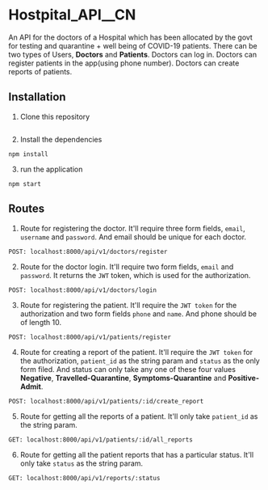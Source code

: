 # Hostpital_API__CN
An API for the doctors of a Hospital which has been allocated by the govt for testing and quarantine + well being of COVID-19 patients. There can be two types of Users,
**Doctors** and **Patients**. Doctors can log in. Doctors can register patients in the app(using phone number). Doctors can create reports of patients.

## Installation
1. Clone this repository
```

```
2. Install the dependencies
```
npm install
```
3. run the application
```
npm start
```

## Routes
1. Route for registering the doctor. It'll require three form fields, `email`, `username` and `password`. And email should be unique for each doctor.
```
POST: localhost:8000/api/v1/doctors/register
```

2. Route for the doctor login. It'll require two form fields, `email` and `password`. It returns the `JWT` token, which is used for the authorization.
```
POST: localhost:8000/api/v1/doctors/login
```

3. Route for registering the patient. It'll require the `JWT token` for the authorization and two form fields `phone` and `name`. And phone should be of length 10.
```
POST: localhost:8000/api/v1/patients/register
```

4. Route for creating a report of the patient. It'll require the `JWT token` for the authorization, `patient_id` as the string param and `status` as the only form filed. And status can only take any one of these four values **Negative**, **Travelled-Quarantine**, **Symptoms-Quarantine** and **Positive-Admit**.
```
POST: localhost:8000/api/v1/patients/:id/create_report
```

5. Route for getting all the reports of a patient. It'll only take `patient_id` as the string param.
```
GET: localhost:8000/api/v1/patients/:id/all_reports
```

6. Route for getting all the patient reports that has a particular status. It'll only take `status` as the string param.
```
GET: localhost:8000/api/v1/reports/:status
```
